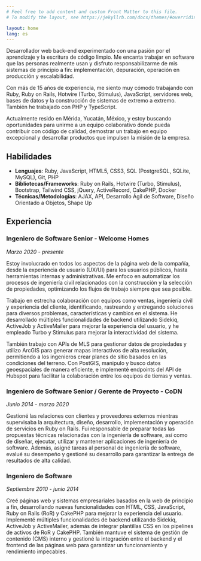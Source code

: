 ```yaml
---
# Feel free to add content and custom Front Matter to this file.
# To modify the layout, see https://jekyllrb.com/docs/themes/#overriding-theme-defaults

layout: home
lang: es
---
```

Desarrollador web back-end experimentado con una pasión por el aprendizaje y la escritura de código limpio. Me encanta trabajar en software que las personas realmente usan y disfruto responsabilizarme de mis sistemas de principio a fin: implementación, depuración, operación en producción y escalabilidad.  

Con más de 15 años de experiencia, me siento muy cómodo trabajando con Ruby, Ruby on Rails, Hotwire (Turbo, Stimulus), JavaScript, servidores web, bases de datos y la construcción de sistemas de extremo a extremo. También he trabajado con PHP y TypeScript.  

Actualmente resido en Mérida, Yucatán, México, y estoy buscando oportunidades para unirme a un equipo colaborativo donde pueda contribuir con código de calidad, demostrar un trabajo en equipo excepcional y desarrollar productos que impulsen la misión de la empresa.  

## Habilidades
- **Lenguajes**: Ruby, JavaScript, HTML5, CSS3, SQL (PostgreSQL, SQLite, MySQL), Git, PHP  
- **Bibliotecas/Frameworks**: Ruby on Rails, Hotwire (Turbo, Stimulus), Bootstrap, Tailwind CSS, jQuery, ActiveRecord, CakePHP, Docker  
- **Técnicas/Metodologías**: AJAX, API, Desarrollo Ágil de Software, Diseño Orientado a Objetos, Shape Up  

## Experiencia

### Ingeniero de Software Senior - Welcome Homes  
_Marzo 2020 - presente_  

Estoy involucrado en todos los aspectos de la página web de la compañía, desde la experiencia de usuario (UX/UI) para los usuarios públicos, hasta herramientas internas y administrativas. Me enfoco en automatizar los procesos de ingeniería civil relacionados con la construcción y la selección de propiedades, optimizando los flujos de trabajo siempre que sea posible.  

Trabajo en estrecha colaboración con equipos como ventas, ingeniería civil y experiencia del cliente, identificando, rastreando y entregando soluciones para diversos problemas, características y cambios en el sistema. He desarrollado múltiples funcionalidades de backend utilizando Sidekiq, ActiveJob y ActiveMailer para mejorar la experiencia del usuario, y he empleado Turbo y Stimulus para mejorar la interactividad del sistema.  

También trabajo con APIs de MLS para gestionar datos de propiedades y utilizo ArcGIS para generar mapas interactivos de alta resolución, permitiendo a los ingenieros crear planes de sitio basados en las condiciones del terreno. Con PostGIS, manipulo y busco datos geoespaciales de manera eficiente, e implementé endpoints del API de Hubspot para facilitar la colaboración entre los equipos de tierras y ventas.  

### Ingeniero de Software Senior / Gerente de Proyecto - CoDN
_Junio 2014 - marzo 2020_ 

Gestioné las relaciones con clientes y proveedores externos mientras supervisaba la arquitectura, diseño, desarrollo, implementación y operación de servicios en Ruby on Rails. Fui responsable de preparar todas las propuestas técnicas relacionadas con la ingeniería de software, así como de diseñar, ejecutar, utilizar y mantener aplicaciones de ingeniería de software. Además, asigné tareas al personal de ingeniería de software, evalué su desempeño y gestioné su desarrollo para garantizar la entrega de resultados de alta calidad. 
### Ingeniero de Software 
_Septiembre 2010 - junio 2014_ 

Creé páginas web y sistemas empresariales basados en la web de principio a fin, desarrollando nuevas funcionalidades con HTML, CSS, JavaScript, Ruby on Rails (RoR) y CakePHP para mejorar la experiencia del usuario. Implementé múltiples funcionalidades de backend utilizando Sidekiq, ActiveJob y ActiveMailer, además de integrar plantillas CSS en los pipelines de activos de RoR y CakePHP. También mantuve el sistema de gestión de contenido (CMS) interno y gestioné la integración entre el backend y el frontend de las páginas web para garantizar un funcionamiento y rendimiento impecables.

